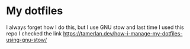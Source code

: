 # My dotfiles
I always forget how I do this, but I use GNU stow and last time I used this repo I checked the link https://tamerlan.dev/how-i-manage-my-dotfiles-using-gnu-stow/
